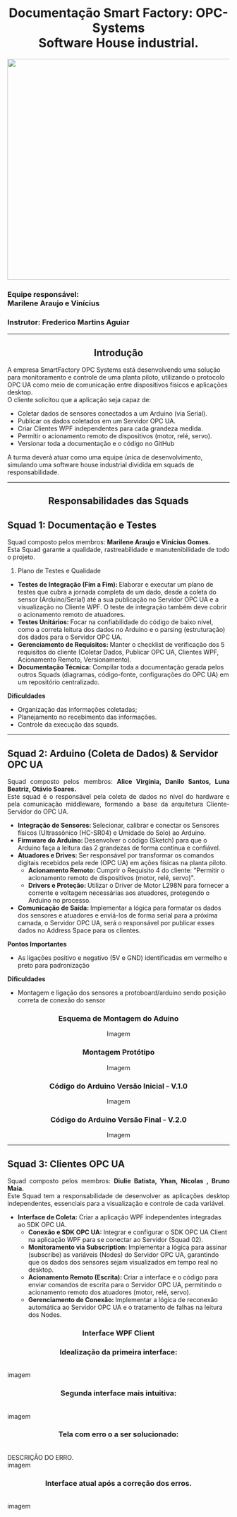 <h1 align="center"> Documentação Smart Factory: OPC-Systems <br> Software House industrial. </h1>
<p align="center"> 
  
  <img src="https://github.com/MaysCroft/Situacao-de-Aprendizagem-6/blob/main/Imagens%20Smart%20Factory/00%20-%20Logo%20Smart%20Factory.png" height="500" width="700"/> 
</p>

<h3> Equipe responsável: <br> Marilene Araujo e Vinícius </h3>
<h3> Instrutor: Frederico Martins Aguiar </h3>

<hr>

<h2 align="center"> Introdução </h2>

A empresa SmartFactory OPC Systems está desenvolvendo uma solução para monitoramento e controle de uma planta piloto, utilizando o protocolo OPC UA como meio de comunicação entre dispositivos fisicos e aplicações desktop. <br>
O cliente solicitou que a aplicação seja capaz de:

- Coletar dados de sensores conectados a um Arduino (via Serial).
- Publicar os dados coletados em um Servidor OPC UA.
- Criar Clientes WPF independentes para cada grandeza medida.
- Permitir o acionamento remoto de dispositivos (motor, relé, servo).
- Versionar toda a documentação e o código no GitHub <br>

A turma deverá atuar como uma equipe única de desenvolvimento, simulando uma software house industrial dividida em squads de responsabilidade.

<hr>

<h2 align="center"> Responsabilidades das Squads </h2>

<h2> Squad 1: Documentação e Testes </h2>

<p align="justify">
  Squad composto pelos membros: <b>Marilene Araujo e Vinícius Gomes.</b> <br>
  Esta Squad garante a qualidade, rastreabilidade e manutenibilidade de todo o projeto. <br>
</p>

1. Plano de Testes e Qualidade
- <b> Testes de Integração (Fim a Fim): </b> Elaborar e executar um plano de testes que cubra a jornada completa de um dado, desde a coleta do sensor (Arduino/Serial) até a sua publicação no Servidor OPC UA e a visualização no Cliente WPF. O teste de integração também deve cobrir o acionamento remoto de atuadores. 
- <b> Testes Unitários: </b>Focar na confiabilidade do código de baixo nível, como a correta leitura dos dados no Arduino  e o parsing (estruturação) dos dados para o Servidor OPC UA.  
- <b> Gerenciamento de Requisitos: </b> Manter o checklist de verificação dos 5 requisitos do cliente (Coletar Dados, Publicar OPC UA, Clientes WPF, Acionamento Remoto, Versionamento).
- <b>Documentação Técnica:</b> Compilar toda a documentação gerada pelos outros Squads (diagramas, código-fonte, configurações do OPC UA) em um repositório centralizado.

<b> Dificuldades </b>
- Organização das informações coletadas;
- Planejamento no recebimento das informações.
- Controle da execução das squads.

<hr>

<h2> Squad 2: Arduino (Coleta de Dados) & Servidor OPC UA </h2>

<p align="justify"> 
  Squad composto pelos membros: <b> Alice Virginia, Danilo Santos, Luna Beatriz, Otávio Soares.</b> <br>
  Este squad é o responsável pela coleta de dados no nível do hardware e pela comunicação middleware, formando a base da arquitetura Cliente-Servidor do OPC UA.<br>  
</p>

- <b>Integração de Sensores: </b> Selecionar, calibrar e conectar os Sensores físicos (Ultrassônico (HC-SR04) e Umidade do Solo) ao Arduino.
- <b>Firmware do Arduino: </b> Desenvolver o código (Sketch) para que o Arduino faça a leitura das 2 grandezas de forma contínua e confiável.
- <b>Atuadores e Drives: </b> Ser responsável por transformar os comandos digitais recebidos pela rede (OPC UA) em ações físicas na planta piloto.
   - <b> Acionamento Remoto: </b> Cumprir o Requisito 4 do cliente: "Permitir o acionamento remoto de dispositivos (motor, relé, servo)".
   - <b> Drivers e Proteção: </b> Utilizar o Driver de Motor L298N para fornecer a corrente e voltagem necessárias aos atuadores, protegendo o Arduino no processo.
- <b> Comunicação de Saída: </b> Implementar a lógica para formatar os dados dos sensores e atuadores e enviá-los de forma serial para a próxima camada, o Servidor OPC UA, será o responsável por publicar esses dados no Address Space para os clientes.

<b> Pontos Importantes </b>
- As ligações positivo e negativo (5V e GND) identificadas em vermelho e preto para padronização

<b> Dificuldades </b>
- Montagem e ligação dos sensores a protoboard/arduino sendo posição correta de conexão do sensor

<h3 align="center"> Esquema de Montagem do Aduino </h3>

<p align="center"> Imagem </p>

<h3 align="center"> Montagem Protótipo </h3>

<p align="center"> Imagem </p>

<h3 align="center"> Código do Arduino Versão Inicial - V.1.0 </h3>

<p align="center"> Imagem </p>

<h3 align="center"> Código do Arduino Versão Final - V.2.0 </h3>

<p align="center"> Imagem </p>

<hr>

<h2> Squad 3: Clientes OPC UA </h2>

<p align="justify">
  Squad composto pelos membros: <b>Diulie Batista, Yhan, Nicolas , Bruno Maia.</b> <br>
  Este Squad tem a responsabilidade de desenvolver as aplicações desktop independentes, essenciais para a visualização e controle de cada variável. <br>
</p>

- <b>Interface de Coleta:</b> Criar a aplicação WPF independentes integradas ao SDK OPC UA.
   - <b> Conexão e SDK OPC UA: </b> Integrar e configurar o SDK OPC UA Client na aplicação WPF para se conectar ao Servidor (Squad 02).
   - <b> Monitoramento via Subscription: </b> Implementar a lógica para assinar (subscribe) as variáveis (Nodes) do Servidor OPC UA, garantindo que os dados dos sensores sejam visualizados em tempo real no desktop.
   - <b> Acionamento Remoto (Escrita): </b> Criar a interface e o código para enviar comandos de escrita para o Servidor OPC UA, permitindo o acionamento remoto dos atuadores (motor, relé, servo).
   - <b> Gerenciamento de Conexão: </b> Implementar a lógica de reconexão automática ao Servidor OPC UA e o tratamento de falhas na leitura dos Nodes.

<h3 align="center"> Interface WPF Client </h3>

<p align="center"> 
  <h3 align="center"> Idealização da primeira interface: </h3>  <br>
  imagem
</p>

<p align="center"> 
  <h3 align="center"> Segunda interface mais intuitiva: </h3> <br>
  imagem
</p>

<p align="center"> 
<h3 align="center"> Tela com erro o a ser solucionado: </h3> <br>
  DESCRIÇÃO DO ERRO. <br>
  imagem 
</p>

<p align="center">
 <h3 align="center"> Interface atual após a correção dos erros.</h3>  <br>
 imagem
</p>
